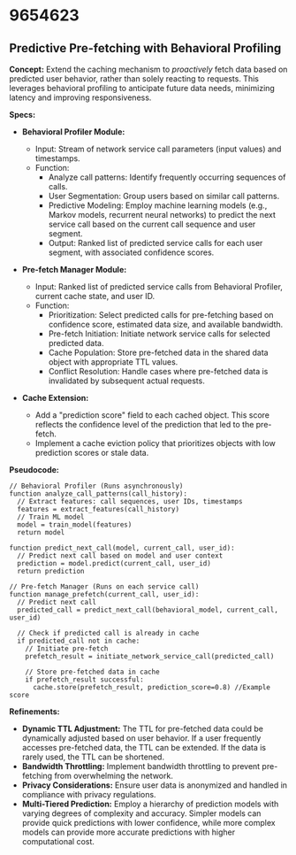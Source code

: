 # 9654623

## Predictive Pre-fetching with Behavioral Profiling

**Concept:** Extend the caching mechanism to *proactively* fetch data based on predicted user behavior, rather than solely reacting to requests. This leverages behavioral profiling to anticipate future data needs, minimizing latency and improving responsiveness.

**Specs:**

*   **Behavioral Profiler Module:**
    *   Input: Stream of network service call parameters (input values) and timestamps.
    *   Function:
        *   Analyze call patterns: Identify frequently occurring sequences of calls.
        *   User Segmentation: Group users based on similar call patterns.
        *   Predictive Modeling: Employ machine learning models (e.g., Markov models, recurrent neural networks) to predict the next service call based on the current call sequence and user segment.
        *   Output: Ranked list of predicted service calls for each user segment, with associated confidence scores.

*   **Pre-fetch Manager Module:**
    *   Input: Ranked list of predicted service calls from Behavioral Profiler, current cache state, and user ID.
    *   Function:
        *   Prioritization: Select predicted calls for pre-fetching based on confidence score, estimated data size, and available bandwidth.
        *   Pre-fetch Initiation: Initiate network service calls for selected predicted data.
        *   Cache Population: Store pre-fetched data in the shared data object with appropriate TTL values.
        *   Conflict Resolution: Handle cases where pre-fetched data is invalidated by subsequent actual requests.

*   **Cache Extension:**
    *   Add a "prediction score" field to each cached object. This score reflects the confidence level of the prediction that led to the pre-fetch.
    *   Implement a cache eviction policy that prioritizes objects with low prediction scores or stale data.

**Pseudocode:**

```
// Behavioral Profiler (Runs asynchronously)
function analyze_call_patterns(call_history):
  // Extract features: call sequences, user IDs, timestamps
  features = extract_features(call_history)
  // Train ML model
  model = train_model(features)
  return model

function predict_next_call(model, current_call, user_id):
  // Predict next call based on model and user context
  prediction = model.predict(current_call, user_id)
  return prediction

// Pre-fetch Manager (Runs on each service call)
function manage_prefetch(current_call, user_id):
  // Predict next call
  predicted_call = predict_next_call(behavioral_model, current_call, user_id)

  // Check if predicted call is already in cache
  if predicted_call not in cache:
    // Initiate pre-fetch
    prefetch_result = initiate_network_service_call(predicted_call)

    // Store pre-fetched data in cache
    if prefetch_result successful:
      cache.store(prefetch_result, prediction_score=0.8) //Example score
```

**Refinements:**

*   **Dynamic TTL Adjustment:**  The TTL for pre-fetched data could be dynamically adjusted based on user behavior. If a user frequently accesses pre-fetched data, the TTL can be extended.  If the data is rarely used, the TTL can be shortened.
*   **Bandwidth Throttling:** Implement bandwidth throttling to prevent pre-fetching from overwhelming the network.
*   **Privacy Considerations:**  Ensure user data is anonymized and handled in compliance with privacy regulations.
*   **Multi-Tiered Prediction:** Employ a hierarchy of prediction models with varying degrees of complexity and accuracy. Simpler models can provide quick predictions with lower confidence, while more complex models can provide more accurate predictions with higher computational cost.